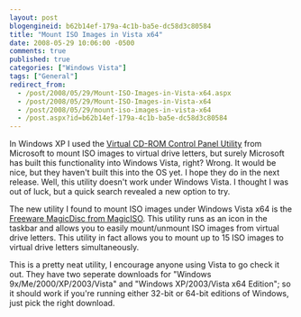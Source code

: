 ```yaml
---
layout: post
blogengineid: b62b14ef-179a-4c1b-ba5e-dc58d3c80584
title: "Mount ISO Images in Vista x64"
date: 2008-05-29 10:06:00 -0500
comments: true
published: true
categories: ["Windows Vista"]
tags: ["General"]
redirect_from: 
  - /post/2008/05/29/Mount-ISO-Images-in-Vista-x64.aspx
  - /post/2008/05/29/Mount-ISO-Images-in-Vista-x64
  - /post/2008/05/29/mount-iso-images-in-vista-x64
  - /post.aspx?id=b62b14ef-179a-4c1b-ba5e-dc58d3c80584
---
```

<!-- more -->

In Windows XP I used the <a href="http://download.microsoft.com/download/7/b/6/7b6abd84-7841-4978-96f5-bd58df02efa2/winxpvirtualcdcontrolpanel_21.exe">Virtual CD-ROM Control Panel Utility</a> from Microsoft to mount ISO images to virtual drive letters, but surely Microsoft has built this functionality into Windows Vista, right? Wrong. It would be nice, but they haven't built this into the OS yet. I hope they do in the next release. Well, this utility doesn't work under Windows Vista. I thought I was out of luck, but a quick search revealed a new option to try.

The new utility I found to mount ISO images under Windows Vista x64 is the <a href="http://www.magiciso.com/tutorials/miso-magicdisc-history.htm">Freeware MagicDisc from MagicISO</a>. This utility runs as an icon in the taskbar and allows you to easily mount/unmount ISO images from virtual drive letters. This utility in fact allows you to mount up to 15 ISO images to virtual drive letters simultaneously.

This is a pretty neat utility, I encourage anyone using Vista to go check it out. They have two seperate downloads for "Windows 9x/Me/2000/XP/2003/Vista" and "Windows XP/2003/Vista x64 Edition"; so it should work if you're running either 32-bit or 64-bit editions of Windows, just pick the right download.
